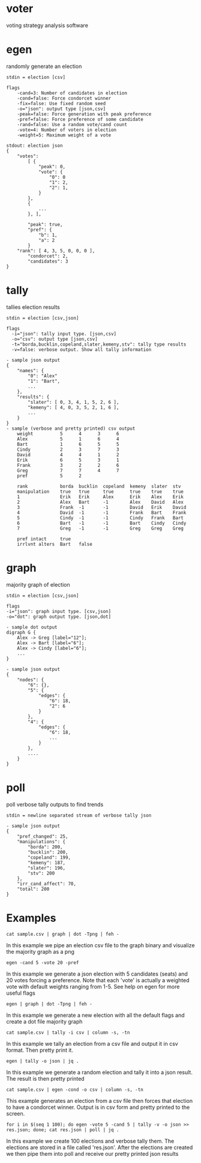 voter
=====

voting strategy analysis software

egen
====
  randomly generate an election

    stdin = election [csv]

    flags
        -cand=3: Number of candidates in election
        -cond=false: Force condorcet winner
        -fix=false: Use fixed random seed
        -o="json": output type [json,csv]
        -peak=false: Force generation with peak preference
        -pref=false: Force preference of some candidate
        -rand=false: Use a random vote/cand count
        -vote=4: Number of voters in election
        -weight=5: Maximum weight of a vote

    stdout: election json
    {
        "votes":
            [ {
                "peak": 0,
                "vote": {
                    "0": 0
                    "1": 2,
                    "2": 1,
                }
            },
            {
                ...
            }, ],

            "peak": true,
            "pref": {
                "b": 1,
                "a": 2
            }
        "rank": [ 4, 3, 5, 0, 0, 0 ],
            "condorcet": 2,
            "candidates": 3
    }

tally
=====
  tallies election results

    stdin = election [csv,json]

    flags
      -i="json": tally input type. [json,csv]
      -o="csv": output type [json,csv]
      -t="borda,bucklin,copeland,slater,kemeny,stv": tally type results
      -v=false: verbose output. Show all tally information

    - sample json output
    {
        "names": {
            "0": "Alex"
            "1": "Bart",
            ...
        },
        "results": {
            "slater": [ 0, 3, 4, 1, 5, 2, 6 ],
            "kemeny": [ 4, 0, 3, 5, 2, 1, 6 ],
            ...
        }
    }
    - sample (verbose and pretty printed) csv output
        weight          5      4      3      6
        Alex            5      1      6      4
        Bart            1      6      5      5
        Cindy           2      3      7      3
        David           4      4      1      2
        Erik            6      5      3      1
        Frank           3      2      2      6
        Greg            7      7      4      7
        pref            5      2

        rank            borda  bucklin  copeland  kemeny  slater  stv
        manipulation    true   true     true      true    true    true
        1               Erik   Erik     Alex      Erik    Alex    Erik
        2               Alex   Bart     -1        Alex    David   Alex
        3               Frank  -1       -1        David   Erik    David
        4               David  -1       -1        Frank   Bart    Frank
        5               Cindy  -1       -1        Cindy   Frank   Bart
        6               Bart   -1       -1        Bart    Cindy   Cindy
        7               Greg   -1       -1        Greg    Greg    Greg

        pref intact     true
        irrlvnt alters  Bart   false

graph
=====
  majority graph of election

    stdin = election [csv,json]

    flags
    -i="json": graph input type. [csv,json]
    -o="dot": graph output type. [json,dot]

    - sample dot output
    digraph G {
        Alex -> Greg [label="12"];
        Alex -> Bart [label="6"];
        Alex -> Cindy [label="6"];
        ...
    }

    - sample json output
    {
        "nodes": {
            "6": {},
            "5": {
                "edges": {
                    "6": 18,
                    "2": 6
                }
            },
            "4": {
                "edges": {
                    "6": 18,
                    ...
                }
            },
            ....
        }
    }

poll
====
  poll verbose tally outputs to find trends

    stdin = newline separated stream of verbose tally json

    - sample json output
    {
        "pref_changed": 25,
        "manipulations": {
            "borda": 200,
            "bucklin": 200,
            "copeland": 199,
            "kemeny": 187,
            "slater": 196,
            "stv": 200
        },
        "irr_cand_affect": 70,
        "total": 200
    }


Examples
========

    cat sample.csv | graph | dot -Tpng | feh -

In this example we pipe an election csv file to the graph binary and visualize the majority graph as a png

    egen -cand 5 -vote 20 -pref

In this example we generate a json election with 5 candidates (seats) and 20 votes forcing a preference.
Note that each 'vote' is actually a weighted vote with default weights ranging from 1-5. See help on
egen for more useful flags

    egen | graph | dot -Tpng | feh -

In this example we generate a new election with all the default flags and create a dot file majority graph

    cat sample.csv | tally -i csv | column -s, -tn

In this example we tally an election from a csv file and output it in csv format. Then pretty print it.

    egen | tally -o json | jq .

In this example we generate a random election and tally it into a json result. The result is then pretty printed

    cat sample.csv | egen -cond -o csv | column -s, -tn

This example generates an election from a csv file then forces that election to have a condorcet winner.
Output is in csv form and pretty printed to the screen.

    for i in $(seq 1 100); do egen -vote 5 -cand 5 | tally -v -o json >> res.json; done; cat res.json | poll | jq .

In this example we create 100 elections and verbose tally them. The elections are stored in a file called 'res.json'.
After the elections are created we then pipe them into poll and receive our pretty printed json results
